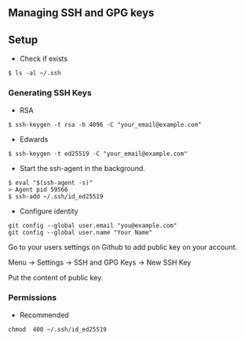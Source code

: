 ## Managing SSH and GPG keys

## Setup
- Check if exists
```
$ ls -al ~/.ssh
```

### Generating SSH Keys
- RSA
```
$ ssh-keygen -t rsa -b 4096 -C "your_email@example.com"
```
- Edwards
```
$ ssh-keygen -t ed25519 -C "your_email@example.com"
```

- Start the ssh-agent in the background.
```
$ eval "$(ssh-agent -s)"
> Agent pid 59566
$ ssh-add ~/.ssh/id_ed25519
```

- Configure identity
```
git config --global user.email "you@example.com"
git config --global user.name "Your Name"
```

Go to your users settings on Github to add public key on your account.

Menu -> Settings -> SSH and GPG Keys -> New SSH Key

Put the content of public key.

### Permissions
- Recommended
```
chmod  400 ~/.ssh/id_ed25519
```
